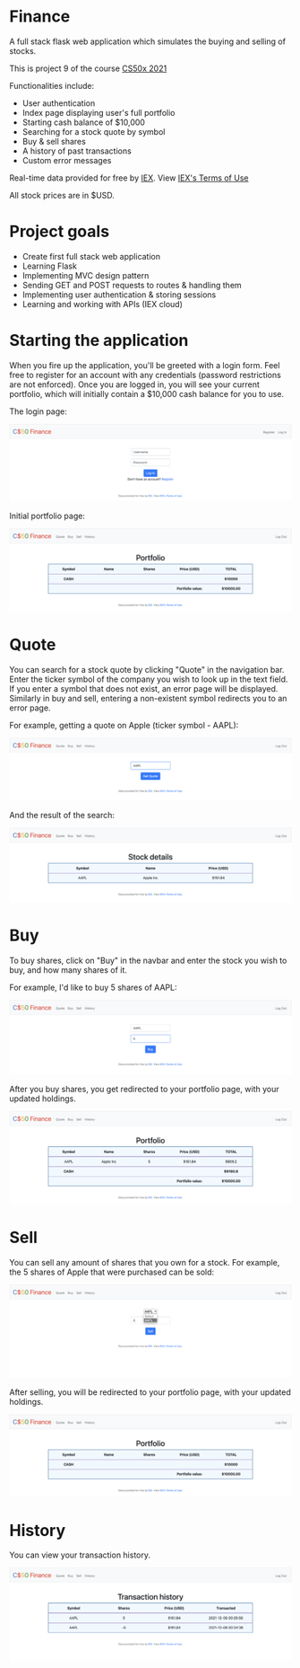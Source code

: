 # Finance
A full stack flask web application which simulates the buying and selling of stocks.

This is project 9 of the course [CS50x 2021](https://cs50.harvard.edu/x/2021/)

Functionalities include:
- User authentication
- Index page displaying user's full portfolio
- Starting cash balance of $10,000
- Searching for a stock quote by symbol
- Buy & sell shares
- A history of past transactions
- Custom error messages

Real-time data provided for free by [IEX](https://exchange.iex.io/products/market-data-connectivity/). View [IEX's Terms of Use](https://iexcloud.io/terms/)

All stock prices are in $USD.

# Project goals
- Create first full stack web application
- Learning Flask
- Implementing MVC design pattern
- Sending GET and POST requests to routes & handling them
- Implementing user authentication & storing sessions 
- Learning and working with APIs (IEX cloud)

# Starting the application
When you fire up the application, you'll be greeted with a login form. Feel free to register for an account with any credentials (password restrictions are not enforced). Once you are logged in, you will see your current portfolio, which will initially contain a $10,000 cash balance for you to use.

The login page:

![Login page](static/images/login.png)

Initial portfolio page:

![Portfolio](static/images/portfolio1.png)

# Quote
You can search for a stock quote by clicking "Quote" in the navigation bar. Enter the ticker symbol of the company you wish to look up in the text field. If you enter a symbol that does not exist, an error page will be displayed. Similarly in buy and sell, entering a non-existent symbol redirects you to an error page.

For example, getting a quote on Apple (ticker symbol - AAPL):

![Get a quote](static/images/AAPL-quote.png)

And the result of the search:

![Quote result](static/images/AAPL-quoted.png)

# Buy
To buy shares, click on "Buy" in the navbar and enter the stock you wish to buy, and how many shares of it.

For example, I'd like to buy 5 shares of AAPL:

![Buy](static/images/buy.png)

After you buy shares, you get redirected to your portfolio page, with your updated holdings.

![Portfolio](static/images/portfolio2.png)

# Sell
You can sell any amount of shares that you own for a stock. For example, the 5 shares of Apple that were purchased can be sold:

![Sell](static/images/sell.png)

After selling, you will be redirected to your portfolio page, with your updated holdings.

![Portfolio](static/images/portfolio1.png)

# History
You can view your transaction history.

![Transaction history](static/images/history.png)
